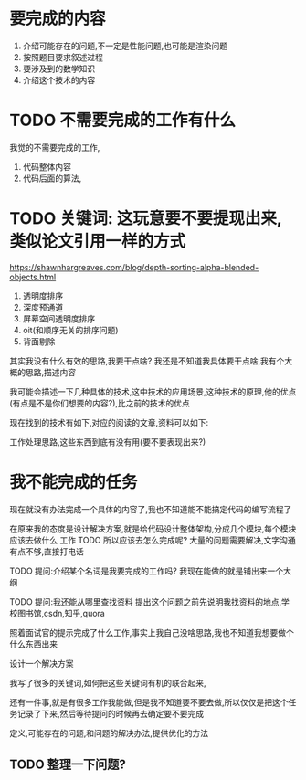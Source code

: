 # 要完成的内容
1. 介绍可能存在的问题,不一定是性能问题,也可能是渲染问题
2. 按照题目要求叙述过程
3. 要涉及到的数学知识
4. 介绍这个技术的内容

# TODO 不需要完成的工作有什么
我觉的不需要完成的工作,

1. 代码整体内容
2. 代码后面的算法,


# TODO 关键词: 这玩意要不要提现出来,类似论文引用一样的方式
<!-- 查找到的内容,可能对解决方案有用 -->
https://shawnhargreaves.com/blog/depth-sorting-alpha-blended-objects.html


1. 透明度排序
2. 深度预通道
3. 屏幕空间透明度排序
4. oit(和顺序无关的排序问题)
5. 背面剔除




其实我没有什么有效的思路,我要干点啥? 我还是不知道我具体要干点啥,我有个大概的思路,描述内容

我可能会描述一下几种具体的技术,这中技术的应用场景,这种技术的原理,他的优点(有点是不是你们想要的内容?),比之前的技术的优点

现在找到的技术有如下,对应的阅读的文章,资料可以如下:

工作处理思路,这些东西到底有没有用(要不要表现出来?)

# 我不能完成的任务
现在就没有办法完成一个具体的内容了,我也不知道能不能搞定代码的编写流程了

在原来我的态度是设计解决方案,就是给代码设计整体架构,分成几个模块,每个模块应该去做什么
工作
TODO 所以应该去怎么完成呢? 大量的问题需要解决,文字沟通有点不够,直接打电话

TODO 提问:介绍某个名词是我要完成的工作吗? 我现在能做的就是铺出来一个大纲

<!--  -->


TODO 提问:我还能从哪里查找资料
提出这个问题之前先说明我找资料的地点,学校图书馆,csdn,知乎,quora


照着面试官的提示完成了什么工作,事实上我自己没啥思路,我也不知道我想要做个什么东西出来

设计一个解决方案

我写了很多的关键词,如何把这些关键词有机的联合起来,

还有一件事,就是有很多工作我能做,但是我不知道要不要去做,所以仅仅是把这个任务记录了下来,然后等待提问的时候再去确定要不要完成

定义,可能存在的问题,和问题的解决办法,提供优化的方法

## TODO 整理一下问题?
